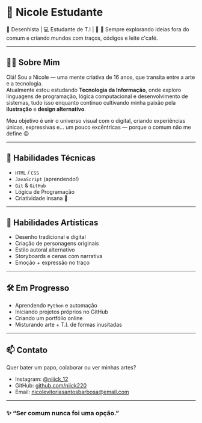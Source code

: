 # 🌙 Nicole Estudante

🎨 Desenhista | 💻 Estudante de T.I | 🌟 
💬 Sempre explorando ideias fora do comum e criando mundos com traços, códigos e leite c'café.

---

## 👩‍💻 Sobre Mim

Olá! Sou a Nicole — uma mente criativa de 16 anos, que transita entre a arte e a tecnologia.  
Atualmente estou estudando **Tecnologia da Informação**, onde exploro linguagens de programação, lógica computacional e desenvolvimento de sistemas, tudo isso enquanto continuo cultivando minha paixão pela **ilustração** e **design alternativo**.

Meu objetivo é unir o universo visual com o digital, criando experiências únicas, expressivas e... um pouco excêntricas — porque o comum não me define 😉

---

## 🔧 Habilidades Técnicas

- `HTML` / `CSS`
- `JavaScript` (aprendendo!)
- `Git` & `GitHub`
- Lógica de Programação
- Criatividade insana 🤯

---

## 🎨 Habilidades Artísticas

- Desenho tradicional e digital
- Criação de personagens originais
- Estilo autoral alternativo
- Storyboards e cenas com narrativa
- Emoção + expressão no traço

---

## 🛠️ Em Progresso

- Aprendendo `Python` e automação
- Iniciando projetos próprios no GitHub
- Criando um portfólio online
- Misturando arte + T.I. de formas inusitadas

---

## 📫 Contato

Quer bater um papo, colaborar ou ver minhas artes?

- Instagram: [@niiick_12](https://instagram.com/niiick_12)
- GitHub: [github.com/niick220](https://github.com/niick220)
- Email: nicolevitoriasantosbarbosa@email.com

---

### ✨ “Ser comum nunca foi uma opção.”



